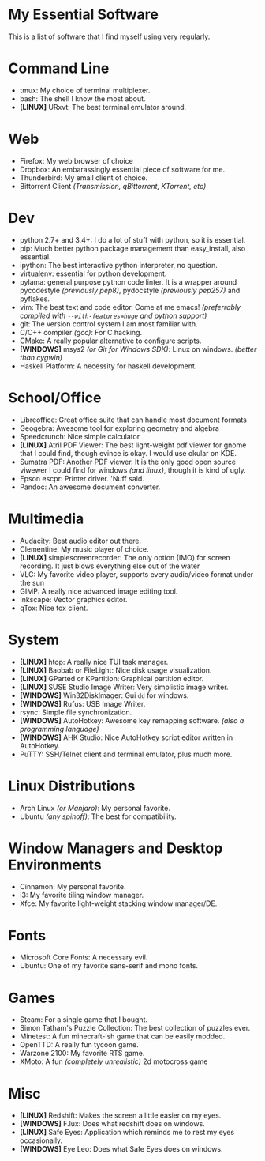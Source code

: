 My Essential Software
=====================

This is a list of software that I find myself using very regularly.

# Command Line

- tmux: My choice of terminal multiplexer.
- bash: The shell I know the most about.
- **[LINUX]** URxvt: The best terminal emulator around.

# Web

- Firefox: My web browser of choice
- Dropbox: An embarassingly essential piece of software for me.
- Thunderbird: My email client of choice.
- Bittorrent Client _(Transmission, qBittorrent, KTorrent, etc)_

# Dev

- python 2.7+ and 3.4+: I do a lot of stuff with python, so it is essential.
- pip: Much better python package management than easy_install, also essential.
- ipython: The best interactive python interpreter, no question.
- virtualenv: essential for python development.
- pylama: general purpose python code linter.  It is a wrapper around pycodestyle
  _(previously pep8)_, pydocstyle _(previously pep257)_ and pyflakes.
- vim: The best text and code editor. Come at me emacs! _(preferrably compiled
  with `--with-features=huge` and python support)_
- git: The version control system I am most familiar with.
- C/C++ compiler _(gcc)_: For C hacking.
- CMake: A really popular alternative to configure scripts.
- **[WINDOWS]** msys2 _(or Git for Windows SDK)_: Linux on windows.  _(better
  than cygwin)_
- Haskell Platform: A necessity for haskell development.

# School/Office

- Libreoffice: Great office suite that can handle most document formats
- Geogebra: Awesome tool for exploring geometry and algebra
- Speedcrunch: Nice simple calculator
- **[LINUX]** Atril PDF Viewer: The best light-weight pdf viewer for gnome that I could find,
  though evince is okay. I would use okular on KDE.
- Sumatra PDF: Another PDF viewer.  It is the only good open source viwewer
  I could find for windows _(and linux)_, though it is kind of ugly.
- Epson escpr: Printer driver.  'Nuff said.
- Pandoc: An awesome document converter.

# Multimedia

- Audacity: Best audio editor out there.
- Clementine: My music player of choice.
- **[LINUX]** simplescreenrecorder: The only option (IMO) for screen recording.  It just
  blows everything else out of the water
- VLC: My favorite video player, supports every audio/video format under the sun
- GIMP: A really nice advanced image editing tool.
- Inkscape: Vector graphics editor.
- qTox: Nice tox client.

# System

- **[LINUX]** htop: A really nice TUI task manager.
- **[LINUX]** Baobab or FileLight: Nice disk usage visualization.
- **[LINUX]** GParted or KPartition: Graphical partition editor.
- **[LINUX]** SUSE Studio Image Writer: Very simplistic image writer.
- **[WINDOWS]** Win32DiskImager: Gui `dd` for windows.
- **[WINDOWS]** Rufus: USB Image Writer.
- rsync: Simple file synchronization.
- **[WINDOWS]** AutoHotkey: Awesome key remapping software.  _(also a
  programming language)_
- **[WINDOWS]** AHK Studio: Nice AutoHotkey script editor written in AutoHotkey.
- PuTTY: SSH/Telnet client and terminal emulator, plus much more.

# Linux Distributions

- Arch Linux _(or Manjaro)_: My personal favorite.
- Ubuntu _(any spinoff)_: The best for compatibility.

# Window Managers and Desktop Environments

- Cinnamon: My personal favorite.
- i3: My favorite tiling window manager.
- Xfce: My favorite light-weight stacking window manager/DE.

# Fonts

- Microsoft Core Fonts: A necessary evil.
- Ubuntu: One of my favorite sans-serif and mono fonts.

# Games

- Steam: For a single game that I bought.
- Simon Tatham's Puzzle Collection: The best collection of puzzles ever.
- Minetest: A fun minecraft-ish game that can be easily modded.
- OpenTTD: A really fun tycoon game.
- Warzone 2100: My favorite RTS game.
- XMoto: A fun _(completely unrealistic)_ 2d motocross game

# Misc

- **[LINUX]** Redshift: Makes the screen a little easier on my eyes.
- **[WINDOWS]** F.lux: Does what redshift does on windows.
- **[LINUX]** Safe Eyes: Application which reminds me to rest my eyes occasionally.
- **[WINDOWS]** Eye Leo: Does what Safe Eyes does on windows.
